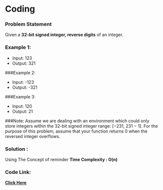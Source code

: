 # Coding
### Problem Statement
Given a **32-bit signed integer, reverse digits** of an integer.

### Example 1:

* Input: 123
* Output: 321

###Example 2:

* Input: -123
* Output: -321

###Example 3:

* Input: 120
* Output: 21

###Note:
Assume we are dealing with an environment which could only store integers within the 32-bit signed integer range: [−231,  231 − 1]. 
For the purpose of this problem, assume that your function returns 0 when the reversed integer overflows.

### Solution :
 Using The Concept of reminder 
 **Time Complexity : O(n)** 
 
 ### Code Link:
 
 [**Click Here**](https://github.com/imgauravsin/Coding/blob/master/LEETCODE/Reverse%20Integer/reverse.cpp)
 
 